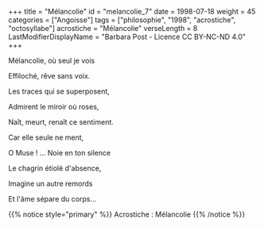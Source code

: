 +++
title = "Mélancolie"
id = "melancolie_7"
date = 1998-07-18
weight = 45
categories = ["Angoisse"]
tags = ["philosophie", "1998", "acrostiche", "octosyllabe"]
acrostiche = "Mélancolie"
verseLength = 8
LastModifierDisplayName = "Barbara Post - Licence CC BY-NC-ND 4.0"
+++

Mélancolie, où seul je vois

Effiloché, rêve sans voix.

Les traces qui se superposent,

Admirent le miroir où roses,

Naît, meurt, renaît ce sentiment.

Car elle seule ne ment,

O Muse ! ... Noie en ton silence

Le chagrin étiolé d'absence,

Imagine un autre remords

Et l'âme sépare du corps...

{{% notice style="primary" %}}
Acrostiche : Mélancolie
{{% /notice %}}
